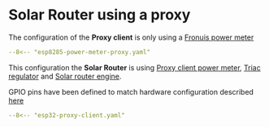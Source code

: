 # Solar Router using a proxy

The configuration of the **Proxy client** is only using a [Fronuis power meter](power_meter_fronius.md)

```yaml linenums="1"
--8<-- "esp8285-power-meter-proxy.yaml"
```

This configuration the **Solar Router** is using [Proxy client power meter](power_meter_proxy_client.md), [Triac regulator](regulator_triac.md) and [Solar router engine](engine.md).

GPIO pins have been defined to match hardware configuration described [here](hardware.md)

```yaml linenums="1"
--8<-- "esp32-proxy-client.yaml"
```